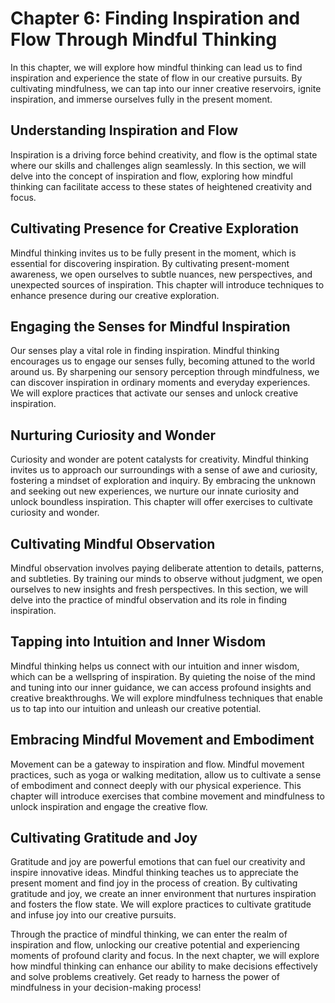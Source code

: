Chapter 6: Finding Inspiration and Flow Through Mindful Thinking
================================================================

In this chapter, we will explore how mindful thinking can lead us to find inspiration and experience the state of flow in our creative pursuits. By cultivating mindfulness, we can tap into our inner creative reservoirs, ignite inspiration, and immerse ourselves fully in the present moment.

Understanding Inspiration and Flow
----------------------------------

Inspiration is a driving force behind creativity, and flow is the optimal state where our skills and challenges align seamlessly. In this section, we will delve into the concept of inspiration and flow, exploring how mindful thinking can facilitate access to these states of heightened creativity and focus.

Cultivating Presence for Creative Exploration
---------------------------------------------

Mindful thinking invites us to be fully present in the moment, which is essential for discovering inspiration. By cultivating present-moment awareness, we open ourselves to subtle nuances, new perspectives, and unexpected sources of inspiration. This chapter will introduce techniques to enhance presence during our creative exploration.

Engaging the Senses for Mindful Inspiration
-------------------------------------------

Our senses play a vital role in finding inspiration. Mindful thinking encourages us to engage our senses fully, becoming attuned to the world around us. By sharpening our sensory perception through mindfulness, we can discover inspiration in ordinary moments and everyday experiences. We will explore practices that activate our senses and unlock creative inspiration.

Nurturing Curiosity and Wonder
------------------------------

Curiosity and wonder are potent catalysts for creativity. Mindful thinking invites us to approach our surroundings with a sense of awe and curiosity, fostering a mindset of exploration and inquiry. By embracing the unknown and seeking out new experiences, we nurture our innate curiosity and unlock boundless inspiration. This chapter will offer exercises to cultivate curiosity and wonder.

Cultivating Mindful Observation
-------------------------------

Mindful observation involves paying deliberate attention to details, patterns, and subtleties. By training our minds to observe without judgment, we open ourselves to new insights and fresh perspectives. In this section, we will delve into the practice of mindful observation and its role in finding inspiration.

Tapping into Intuition and Inner Wisdom
---------------------------------------

Mindful thinking helps us connect with our intuition and inner wisdom, which can be a wellspring of inspiration. By quieting the noise of the mind and tuning into our inner guidance, we can access profound insights and creative breakthroughs. We will explore mindfulness techniques that enable us to tap into our intuition and unleash our creative potential.

Embracing Mindful Movement and Embodiment
-----------------------------------------

Movement can be a gateway to inspiration and flow. Mindful movement practices, such as yoga or walking meditation, allow us to cultivate a sense of embodiment and connect deeply with our physical experience. This chapter will introduce exercises that combine movement and mindfulness to unlock inspiration and engage the creative flow.

Cultivating Gratitude and Joy
-----------------------------

Gratitude and joy are powerful emotions that can fuel our creativity and inspire innovative ideas. Mindful thinking teaches us to appreciate the present moment and find joy in the process of creation. By cultivating gratitude and joy, we create an inner environment that nurtures inspiration and fosters the flow state. We will explore practices to cultivate gratitude and infuse joy into our creative pursuits.

Through the practice of mindful thinking, we can enter the realm of inspiration and flow, unlocking our creative potential and experiencing moments of profound clarity and focus. In the next chapter, we will explore how mindful thinking can enhance our ability to make decisions effectively and solve problems creatively. Get ready to harness the power of mindfulness in your decision-making process!
